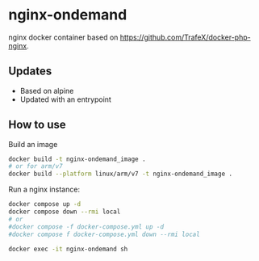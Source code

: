 # nginx-ondemand

nginx docker container based on https://github.com/TrafeX/docker-php-nginx.

## Updates
* Based on alpine
* Updated with an entrypoint

## How to use

Build an image

```bash
docker build -t nginx-ondemand_image .
# or for arm/v7
docker build --platform linux/arm/v7 -t nginx-ondemand_image .
```

Run a nginx instance:

```bash
docker compose up -d
docker compose down --rmi local
# or
#docker compose -f docker-compose.yml up -d
#docker compose f docker-compose.yml down --rmi local

docker exec -it nginx-ondemand sh
```
